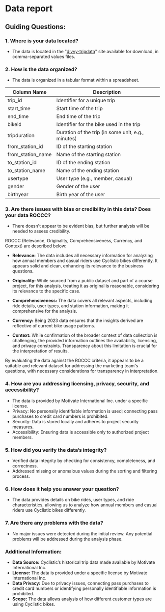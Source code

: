 # Data report

## Guiding Questions:

### 1. Where is your data located?
- The data is located in the "[divvy-tripdata](https://divvy-tripdata.s3.amazonaws.com/index.html)" site available for download, in comma-separated values files.

### 2. How is the data organized?
- The data is organized in a tabular format within a spreadsheet.

| Column Name    | Description                                    |
| --------------- | ---------------------------------------------- |
| trip_id         | Identifier for a unique trip                    |
| start_time      | Start time of the trip                          |
| end_time        | End time of the trip                            |
| bikeid          | Identifier for the bike used in the trip        |
| tripduration    | Duration of the trip (in some unit, e.g., minutes) |
| from_station_id | ID of the starting station                      |
| from_station_name | Name of the starting station                   |
| to_station_id   | ID of the ending station                        |
| to_station_name | Name of the ending station                      |
| usertype        | User type (e.g., member, casual)                |
| gender          | Gender of the user                              |
| birthyear       | Birth year of the user                          |


### 3. Are there issues with bias or credibility in this data? Does your data ROCCC?
- There doesn't appear to be evident bias, but further analysis will be needed to assess credibility.

ROCCC (Relevance, Originality, Comprehensiveness, Currency, and Context) are described below:

- **Relevance:** The data includes all necessary information for analyzing how annual members and casual riders use Cyclistic bikes differently. It appears solid and clean, enhancing its relevance to the business questions.

- **Originality:** While sourced from a public dataset and part of a course project, for this analysis, treating it as original is reasonable, considering its relevance to the specific case.

- **Comprehensiveness:** The data covers all relevant aspects, including ride details, user types, and station information, making it comprehensive for the analysis.
  
- **Currency:** Being 2023 data ensures that the insights derived are reflective of current bike usage patterns.
  
- **Context:** While confirmation of the broader context of data collection is challenging, the provided information outlines the availability, licensing, and privacy constraints. Transparency about this limitation is crucial for the interpretation of results.

By evaluating the data against the ROCCC criteria, it appears to be a suitable and relevant dataset for addressing the marketing team's questions, with necessary considerations for transparency in interpretation.


### 4. How are you addressing licensing, privacy, security, and accessibility?
- The data is provided by Motivate International Inc. under a specific license.
- Privacy: No personally identifiable information is used; connecting pass purchases to credit card numbers is prohibited.
- Security: Data is stored locally and adheres to project security measures.
- Accessibility: Ensuring data is accessible only to authorized project members.

### 5. How did you verify the data’s integrity?
- Verified data integrity by checking for consistency, completeness, and correctness.
- Addressed missing or anomalous values during the sorting and filtering process.

### 6. How does it help you answer your question?
- The data provides details on bike rides, user types, and ride characteristics, allowing us to analyze how annual members and casual riders use Cyclistic bikes differently.

### 7. Are there any problems with the data?
- No major issues were detected during the initial review. Any potential problems will be addressed during the analysis phase.

### Additional Information:
- **Data Source:** Cyclistic’s historical trip data made available by Motivate International Inc.
- **License:** The data is provided under a specific license by Motivate International Inc.
- **Data Privacy:** Due to privacy issues, connecting pass purchases to credit card numbers or identifying personally identifiable information is prohibited.
- **Scope:** The data allows analysis of how different customer types are using Cyclistic bikes.
